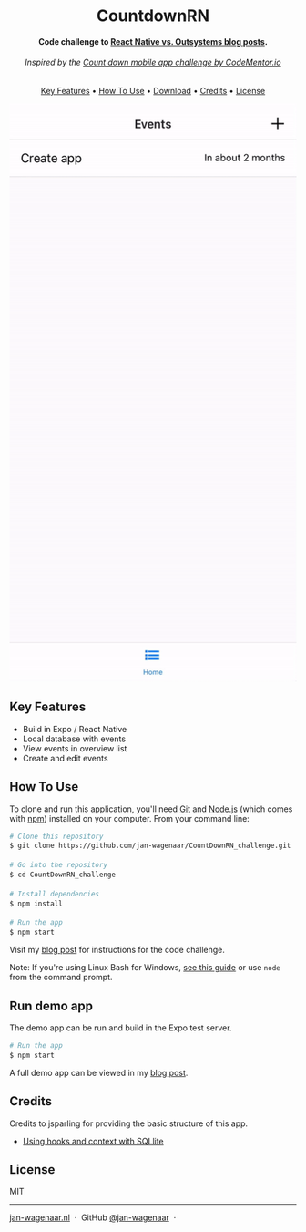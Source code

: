 <h1 align="center">
  CountdownRN
</h1>

<h4 align="center">Code challenge to <a href="http://jan-wagenaar.nl/blog/react-native-vs-outsystems-developing-in-react-native" target="_blank">React Native vs. Outsystems blog posts</a>.</h4>
<h6 align="center">Inspired by the <a href="https://www.codementor.io/projects/mobile/countdown-mobile-app-bjzn08zcon" target="_blank">Count down mobile app challenge by CodeMentor.io</a></h6>

<p align="center">
  <a href="#key-features">Key Features</a> •
  <a href="#how-to-use">How To Use</a> •
  <a href="#download">Download</a> •
  <a href="#credits">Credits</a> •
  <a href="#license">License</a>
</p>

![screenshot](/countdown-react-preview.gif)

## Key Features

* Build in Expo / React Native
* Local database with events
* View events in overview list
* Create and edit events

## How To Use

To clone and run this application, you'll need [Git](https://git-scm.com) and [Node.js](https://nodejs.org/en/download/) (which comes with [npm](http://npmjs.com)) installed on your computer. From your command line:

```bash
# Clone this repository
$ git clone https://github.com/jan-wagenaar/CountDownRN_challenge.git

# Go into the repository
$ cd CountDownRN_challenge

# Install dependencies
$ npm install

# Run the app
$ npm start
```

Visit my [blog post](http://jan-wagenaar.nl/blog/react-native-vs-outsystems-developing-in-react-native) for instructions for the code challenge.

Note: If you're using Linux Bash for Windows, [see this guide](https://www.howtogeek.com/261575/how-to-run-graphical-linux-desktop-applications-from-windows-10s-bash-shell/) or use `node` from the command prompt.


## Run demo app

The demo app can be run and build in the Expo test server. 

``` bash
# Run the app
$ npm start
```

A full demo app can be viewed in my [blog post](http://jan-wagenaar.nl/blog/react-native-vs-outsystems-developing-in-react-native).

## Credits

Credits to jsparling for providing the basic structure of this app. 

- [Using hooks and context with SQLlite](https://www.jsparling.com/using-hooks-and-context-with-sqlite-for-expo-in-react-native/)

## License

MIT

---

[jan-wagenaar.nl](https://www.jan-wagenaar.nl) &nbsp;&middot;&nbsp;
GitHub [@jan-wagenaar](https://github.com/jan-wagenaar) &nbsp;&middot;&nbsp;
